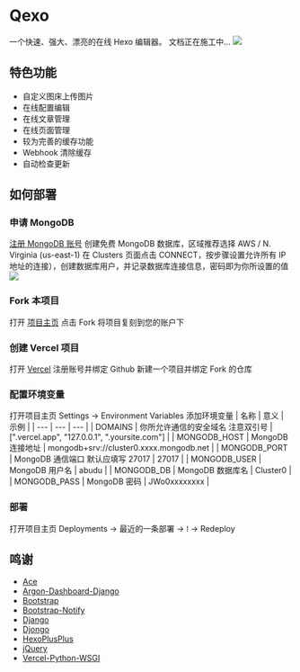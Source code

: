 # Qexo
一个快速、强大、漂亮的在线 Hexo 编辑器。 文档正在施工中...
![](https://user-images.githubusercontent.com/51912589/142183851-7428c3ef-8d38-4029-9ca4-0f5e0f3ccfc0.png)
## 特色功能
- 自定义图床上传图片
- 在线配置编辑
- 在线文章管理
- 在线页面管理
- 较为完善的缓存功能
- Webhook 清除缓存
- 自动检查更新

## 如何部署
### 申请 MongoDB 
[注册 MongoDB 账号](https://www.mongodb.com/cloud/atlas/register) 创建免费 MongoDB 数据库，区域推荐选择 AWS / N. 
  Virginia (us-east-1) 在 Clusters 页面点击 CONNECT，按步骤设置允许所有 IP 地址的连接），创建数据库用户，并记录数据库连接信息，密码即为你所设置的值
![](https://user-images.githubusercontent.com/51912589/140946317-bafeac24-fe3f-408b-927a-ca9a88168fa8.png)
### Fork 本项目
打开 [项目主页](https://github.com/am-abudu/Qexo) 点击 Fork 将项目复刻到您的账户下
### 创建 Vercel 项目
打开 [Vercel](https://vercel.com) 注册账号并绑定 Github 新建一个项目并绑定 Fork 的仓库
### 配置环境变量
打开项目主页 Settings -> Environment Variables 添加环境变量
| 名称 | 意义 | 示例 |
| --- | --- | --- |
| DOMAINS | 你所允许通信的安全域名 注意双引号 | [".vercel.app", "127.0.0.1", ".yoursite.com"] |
| MONGODB_HOST | MongoDB 连接地址 | mongodb+srv://cluster0.xxxx.mongodb.net |
| MONGODB_PORT | MongoDB 通信端口 默认应填写 27017 | 27017 |
| MONGODB_USER | MongoDB 用户名 | abudu |
| MONGODB_DB | MongoDB 数据库名 | Cluster0 |
| MONGODB_PASS | MongoDB 密码 | JWo0xxxxxxxx |
### 部署
打开项目主页 Deployments -> 最近的一条部署 -> ⁞ -> Redeploy

## 鸣谢
- [Ace](https://ace.c9.io/)
- [Argon-Dashboard-Django](https://github.com/creativetimofficial/argon-dashboard-django)
- [Bootstrap](https://getbootstrap.com/)
- [Bootstrap-Notify](https://github.com/mouse0270/bootstrap-notify)
- [Django](https://github.com/django/django)
- [Djongo](https://github.com/nesdis/djongo)
- [HexoPlusPlus](https://github.com/HexoPlusPlus/HexoPlusPlus)
- [jQuery](https://jquery.com/)
- [Vercel-Python-WSGI](https://github.com/ardnt/vercel-python-wsgi)
